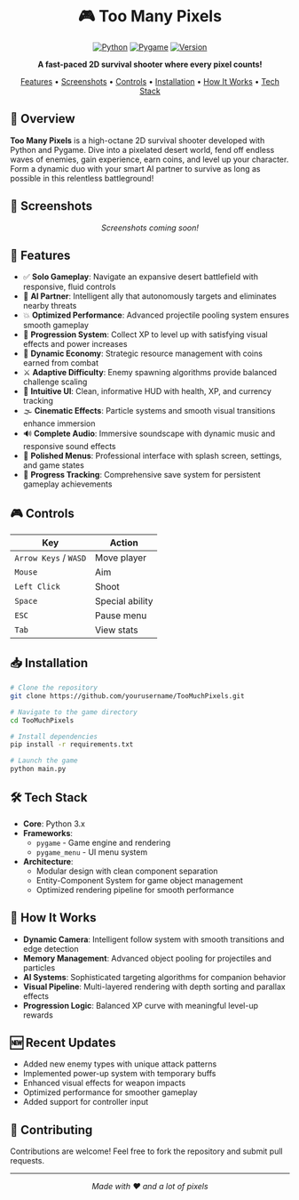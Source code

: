 <div align="center">
  
# 🎮 Too Many Pixels

[![Python](https://img.shields.io/badge/Python-3.x-blue.svg)](https://www.python.org/)
[![Pygame](https://img.shields.io/badge/Pygame-Latest-green.svg)](https://www.pygame.org/)
[![Version](https://img.shields.io/badge/Version-1.0-orange.svg)]()

**A fast-paced 2D survival shooter where every pixel counts!**

[Features](#-features) • [Screenshots](#-screenshots) • [Controls](#-controls) • [Installation](#-installation) • [How It Works](#-how-it-works) • [Tech Stack](#%EF%B8%8F-tech-stack)

</div>

## 📜 Overview

**Too Many Pixels** is a high-octane 2D survival shooter developed with Python and Pygame. Dive into a pixelated desert world, fend off endless waves of enemies, gain experience, earn coins, and level up your character. Form a dynamic duo with your smart AI partner to survive as long as possible in this relentless battleground!

## 📸 Screenshots

<div align="center">
  <i>Screenshots coming soon!</i>
  <!-- Add your game screenshots here -->
</div>

## 🚀 Features

- ✅ **Solo Gameplay**: Navigate an expansive desert battlefield with responsive, fluid controls
- 🤖 **AI Partner**: Intelligent ally that autonomously targets and eliminates nearby threats
- 💥 **Optimized Performance**: Advanced projectile pooling system ensures smooth gameplay
- 🌟 **Progression System**: Collect XP to level up with satisfying visual effects and power increases
- 💸 **Dynamic Economy**: Strategic resource management with coins earned from combat
- ⚔️ **Adaptive Difficulty**: Enemy spawning algorithms provide balanced challenge scaling
- 🎨 **Intuitive UI**: Clean, informative HUD with health, XP, and currency tracking
- 🌫️ **Cinematic Effects**: Particle systems and smooth visual transitions enhance immersion
- 🔊 **Complete Audio**: Immersive soundscape with dynamic music and responsive sound effects
- 🧩 **Polished Menus**: Professional interface with splash screen, settings, and game states
- 💾 **Progress Tracking**: Comprehensive save system for persistent gameplay achievements

## 🎮 Controls

| Key             | Action                 |
|-----------------|------------------------|
| `Arrow Keys` / `WASD` | Move player     |
| `Mouse`         | Aim                   |
| `Left Click`    | Shoot                 |
| `Space`         | Special ability       |
| `ESC`           | Pause menu            |
| `Tab`           | View stats            |

## 📥 Installation

```bash
# Clone the repository
git clone https://github.com/yourusername/TooMuchPixels.git

# Navigate to the game directory
cd TooMuchPixels

# Install dependencies
pip install -r requirements.txt

# Launch the game
python main.py
```

## 🛠️ Tech Stack

- **Core**: Python 3.x
- **Frameworks**: 
  - `pygame` - Game engine and rendering
  - `pygame_menu` - UI menu system
- **Architecture**:
  - Modular design with clean component separation
  - Entity-Component System for game object management
  - Optimized rendering pipeline for smooth performance

## 🧠 How It Works

- **Dynamic Camera**: Intelligent follow system with smooth transitions and edge detection
- **Memory Management**: Advanced object pooling for projectiles and particles
- **AI Systems**: Sophisticated targeting algorithms for companion behavior
- **Visual Pipeline**: Multi-layered rendering with depth sorting and parallax effects
- **Progression Logic**: Balanced XP curve with meaningful level-up rewards

## 🆕 Recent Updates

- Added new enemy types with unique attack patterns
- Implemented power-up system with temporary buffs
- Enhanced visual effects for weapon impacts
- Optimized performance for smoother gameplay
- Added support for controller input

## 🤝 Contributing

Contributions are welcome! Feel free to fork the repository and submit pull requests.


---

<div align="center">
  <i>Made with ❤️ and a lot of pixels</i>
</div>


